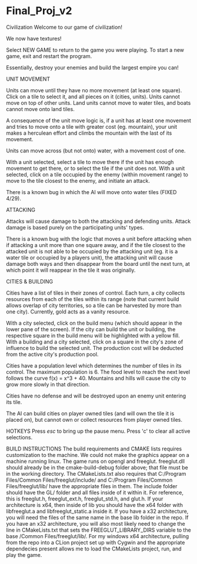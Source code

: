 # Final_Proj_v2
Civilization
Welcome to our game of civilization!

We now have textures!

Select NEW GAME to return to the game you were playing. To start a new game, exit and restart the program.

Essentially, destroy your enemies and build the largest empire you can!

UNIT MOVEMENT

Units can move until they have no more movement (at least one square). Click on a tile to select it, and all pieces on it (cities, units). Units cannot move on top of other units. Land units cannot move to water tiles, and boats cannot move onto land tiles. 

A consequence of the unit move logic is, if a unit has at least one movement and tries to move onto a tile with greater cost (eg. mountain), your unit makes a herculean effort and climbs the mountain with the last of its movement.

Units can move across (but not onto) water, with a movement cost of one.

With a unit selected, select a tile to move there if the unit has enough movement to get there, or to select the tile if the unit does not. With a unit selected, click on a tile occupied by the enemy (within movement range) to move to the tile closest to the enemy, and initiate an attack.

There is a known bug in which the AI will move onto water tiles (FIXED 4/29).

ATTACKING

Attacks will cause damage to both the attacking and defending units. Attack damage is based purely on the participating units' types.

There is a known bug with the logic that moves a unit before attacking when if attacking a unit more than one square away, and if the tile closest to the attacked unit is not able to be occupied by the attacking unit (eg. it is a water tile or occupied by a players unit), the attacking unit will cause damage both ways and then disappear from the board until the next turn, at which point it will reappear in the tile it was originally.

CITIES & BUILDING

Cities have a list of tiles in their zones of control. Each turn, a city collects resources from each of the tiles within its range (note that current build allows overlap of city territories, so a tile can be harvested by more than one city). Currently, gold acts as a vanity resource.

With a city selected, click on the build menu (which should appear in the lower pane of the screen). If the city can build the unit or building, the respective square in the build menu will be highlighted with a yellow fill. With a building and a city selected, click on a square in the city's zone of influence to build the selected unit. The production cost will be deducted from the active city's production pool.

Cities have a population level which determines the number of tiles in its control. The maximum population is 6. The food level to reach the next level follows the curve f(x) = x^3 + 40. Mountains and hills will cause the city to grow more slowly in that direction.

Cities have no defense and will be destroyed upon an enemy unit entering its tile.

The AI can build cities on player owned tiles (and will own the tile it is placed on), but cannot own or collect resources from player owned tiles.


HOTKEYS
Press *esc* to bring up the pause menu.
Press 'c' to clear all active selections.

BUILD INSTRUCTIONS
The build requirements and CMAKE lists requires customization to the machine.
We could not make the graphics appear on a machine running linux.
The game runs on opengl and freeglut. freeglut.dll should already be in the cmake-build-debug folder above; that file must be in the working directory. The CMakeLists.txt also requires that C:/Program Files/Common Files/freeglut/include/ and C:/Program Files/Common Files/freeglut/lib/ have the appropriate files in them. The include folder should have the GL/ folder and all files inside of it within it. For reference, this is freeglut.h, freeglut_ext.h, freeglut_std.h, and glut.h. If your architecture is x64, then inside of lib you should have the x64 folder with libfreeglut.a and libfreeglut_static.a inside it. If you have a x32 architecture, you will need the files of the same name in the base lib folder in the repo. If you have an x32 architecture, you will also most likely need to change the line in CMakeLists.txt that sets the FREEGLUT_LIBRARY_DIRS variable to the base /Common Files/freeglut/lib/. For my windows x64 architecture, pulling from the repo into a CLion project set up with Cygwin and the appropriate dependecies present allows me to load the CMakeLists project, run, and play the game.
